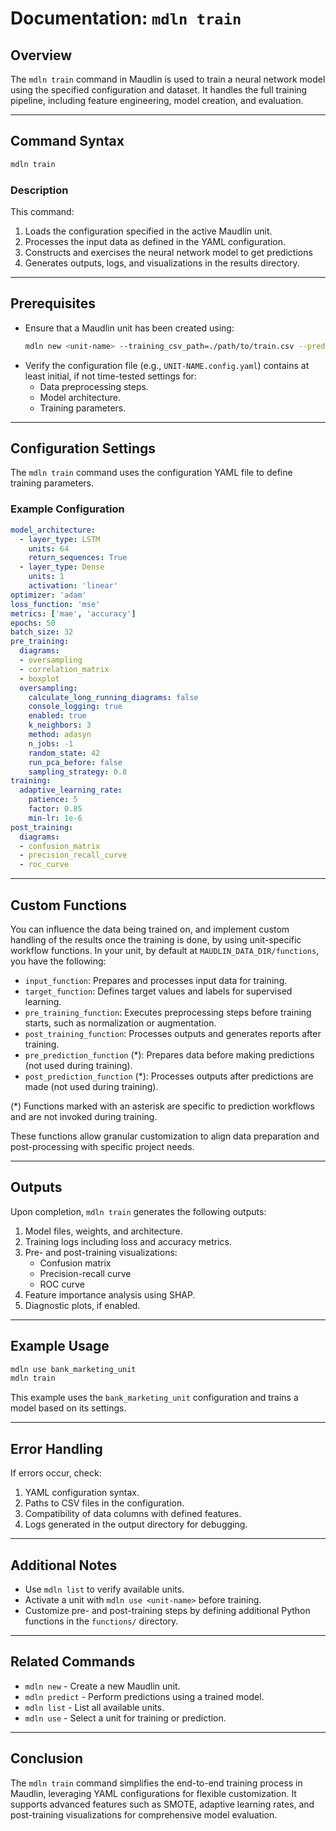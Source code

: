 # Documentation: `mdln train`

## Overview

The `mdln train` command in Maudlin is used to train a neural network model using the specified configuration and dataset. It handles the full training pipeline, including feature engineering, model creation, and evaluation.

---

## Command Syntax

```bash
mdln train
```

### Description

This command:

1. Loads the configuration specified in the active Maudlin unit.
2. Processes the input data as defined in the YAML configuration.
3. Constructs and exercises the neural network model to get predictions
4. Generates outputs, logs, and visualizations in the results directory.

---

## Prerequisites

- Ensure that a Maudlin unit has been created using:
  ```bash
  mdln new <unit-name> --training_csv_path=./path/to/train.csv --prediction_csv_path=./path/to/predict.csv
  ```
- Verify the configuration file (e.g., `UNIT-NAME.config.yaml`) contains at least initial, if not time-tested settings for:
  - Data preprocessing steps.
  - Model architecture.
  - Training parameters.

---

## Configuration Settings

The `mdln train` command uses the configuration YAML file to define training parameters.

### Example Configuration

```yaml
model_architecture:
  - layer_type: LSTM
    units: 64
    return_sequences: True
  - layer_type: Dense
    units: 1
    activation: 'linear'
optimizer: 'adam'
loss_function: 'mse'
metrics: ['mae', 'accuracy']
epochs: 50
batch_size: 32
pre_training:
  diagrams:
  - oversampling
  - correlation_matrix
  - boxplot
  oversampling:
    calculate_long_running_diagrams: false
    console_logging: true
    enabled: true
    k_neighbors: 3
    method: adasyn
    n_jobs: -1
    random_state: 42
    run_pca_before: false
    sampling_strategy: 0.8
training:
  adaptive_learning_rate:
    patience: 5
    factor: 0.85
    min-lr: 1e-6
post_training:
  diagrams:
  - confusion_matrix
  - precision_recall_curve
  - roc_curve

```

---

## Custom Functions

You can influence the data being trained on, and implement custom handling of the results once the training is done, by using unit-specific workflow functions. In your unit, by default at `MAUDLIN_DATA_DIR/functions`, you have the following:

- `input_function`: Prepares and processes input data for training.
- `target_function`: Defines target values and labels for supervised learning.
- `pre_training_function`: Executes preprocessing steps before training starts, such as normalization or augmentation.
- `post_training_function`: Processes outputs and generates reports after training.
- `pre_prediction_function` (*): Prepares data before making predictions (not used during training).
- `post_prediction_function` (*): Processes outputs after predictions are made (not used during training).

(*) Functions marked with an asterisk are specific to prediction workflows and are not invoked during training.

These functions allow granular customization to align data preparation and post-processing with specific project needs.

---

## Outputs

Upon completion, `mdln train` generates the following outputs:

1. Model files, weights, and architecture.
2. Training logs including loss and accuracy metrics.
3. Pre- and post-training visualizations:
   - Confusion matrix
   - Precision-recall curve
   - ROC curve
4. Feature importance analysis using SHAP.
5. Diagnostic plots, if enabled.

---

## Example Usage

```bash
mdln use bank_marketing_unit
mdln train
```

This example uses the `bank_marketing_unit` configuration and trains a model based on its settings.

---

## Error Handling

If errors occur, check:

1. YAML configuration syntax.
2. Paths to CSV files in the configuration.
3. Compatibility of data columns with defined features.
4. Logs generated in the output directory for debugging.

---

## Additional Notes

- Use `mdln list` to verify available units.
- Activate a unit with `mdln use <unit-name>` before training.
- Customize pre- and post-training steps by defining additional Python functions in the `functions/` directory.

---

## Related Commands

- `mdln new` - Create a new Maudlin unit.
- `mdln predict` - Perform predictions using a trained model.
- `mdln list` - List all available units.
- `mdln use` - Select a unit for training or prediction.

---

## Conclusion

The `mdln train` command simplifies the end-to-end training process in Maudlin, leveraging YAML configurations for flexible customization. It supports advanced features such as SMOTE, adaptive learning rates, and post-training visualizations for comprehensive model evaluation.

